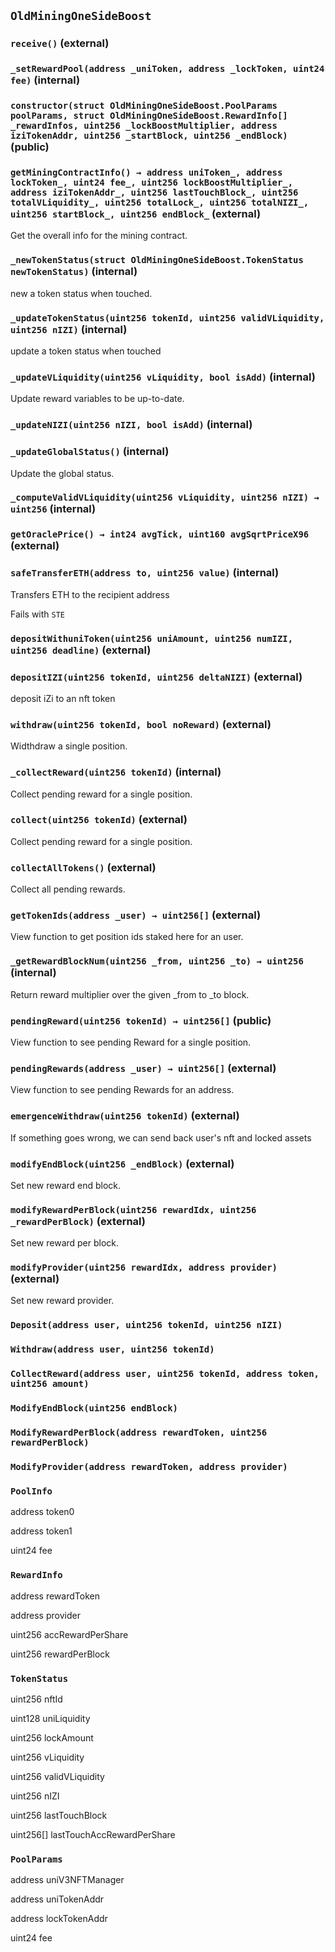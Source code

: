 ## `OldMiningOneSideBoost`






### `receive()` (external)





### `_setRewardPool(address _uniToken, address _lockToken, uint24 fee)` (internal)





### `constructor(struct OldMiningOneSideBoost.PoolParams poolParams, struct OldMiningOneSideBoost.RewardInfo[] _rewardInfos, uint256 _lockBoostMultiplier, address iziTokenAddr, uint256 _startBlock, uint256 _endBlock)` (public)





### `getMiningContractInfo() → address uniToken_, address lockToken_, uint24 fee_, uint256 lockBoostMultiplier_, address iziTokenAddr_, uint256 lastTouchBlock_, uint256 totalVLiquidity_, uint256 totalLock_, uint256 totalNIZI_, uint256 startBlock_, uint256 endBlock_` (external)

Get the overall info for the mining contract.



### `_newTokenStatus(struct OldMiningOneSideBoost.TokenStatus newTokenStatus)` (internal)

new a token status when touched.



### `_updateTokenStatus(uint256 tokenId, uint256 validVLiquidity, uint256 nIZI)` (internal)

update a token status when touched



### `_updateVLiquidity(uint256 vLiquidity, bool isAdd)` (internal)

Update reward variables to be up-to-date.



### `_updateNIZI(uint256 nIZI, bool isAdd)` (internal)





### `_updateGlobalStatus()` (internal)

Update the global status.



### `_computeValidVLiquidity(uint256 vLiquidity, uint256 nIZI) → uint256` (internal)





### `getOraclePrice() → int24 avgTick, uint160 avgSqrtPriceX96` (external)





### `safeTransferETH(address to, uint256 value)` (internal)

Transfers ETH to the recipient address


Fails with `STE`


### `depositWithuniToken(uint256 uniAmount, uint256 numIZI, uint256 deadline)` (external)





### `depositIZI(uint256 tokenId, uint256 deltaNIZI)` (external)

deposit iZi to an nft token




### `withdraw(uint256 tokenId, bool noReward)` (external)

Widthdraw a single position.




### `_collectReward(uint256 tokenId)` (internal)

Collect pending reward for a single position.




### `collect(uint256 tokenId)` (external)

Collect pending reward for a single position.




### `collectAllTokens()` (external)

Collect all pending rewards.



### `getTokenIds(address _user) → uint256[]` (external)

View function to get position ids staked here for an user.




### `_getRewardBlockNum(uint256 _from, uint256 _to) → uint256` (internal)

Return reward multiplier over the given _from to _to block.




### `pendingReward(uint256 tokenId) → uint256[]` (public)

View function to see pending Reward for a single position.




### `pendingRewards(address _user) → uint256[]` (external)

View function to see pending Rewards for an address.




### `emergenceWithdraw(uint256 tokenId)` (external)

If something goes wrong, we can send back user's nft and locked assets




### `modifyEndBlock(uint256 _endBlock)` (external)

Set new reward end block.




### `modifyRewardPerBlock(uint256 rewardIdx, uint256 _rewardPerBlock)` (external)

Set new reward per block.




### `modifyProvider(uint256 rewardIdx, address provider)` (external)

Set new reward provider.





### `Deposit(address user, uint256 tokenId, uint256 nIZI)`





### `Withdraw(address user, uint256 tokenId)`





### `CollectReward(address user, uint256 tokenId, address token, uint256 amount)`





### `ModifyEndBlock(uint256 endBlock)`





### `ModifyRewardPerBlock(address rewardToken, uint256 rewardPerBlock)`





### `ModifyProvider(address rewardToken, address provider)`






### `PoolInfo`


address token0


address token1


uint24 fee


### `RewardInfo`


address rewardToken


address provider


uint256 accRewardPerShare


uint256 rewardPerBlock


### `TokenStatus`


uint256 nftId


uint128 uniLiquidity


uint256 lockAmount


uint256 vLiquidity


uint256 validVLiquidity


uint256 nIZI


uint256 lastTouchBlock


uint256[] lastTouchAccRewardPerShare


### `PoolParams`


address uniV3NFTManager


address uniTokenAddr


address lockTokenAddr


uint24 fee




